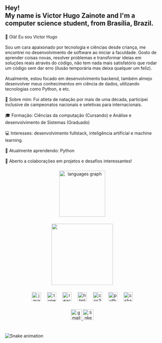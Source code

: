 <h2 align="left">Hey!<br>My name is Victor Hugo Zainote and I'm a computer science student, from Brasília, Brazil.</h2>

###

<p align="left">👋 Olá! Eu sou Victor Hugo<br><br>Sou um cara apaixonado por tecnologia e ciências desde criança, me encontrei no desenvolvimento de software ao iniciar a faculdade. Gosto de aprender coisas novas, resolver problemas e transformar ideias em soluções reais através do código, não tem nada mais satisfatório que rodar um código sem dar erro (ilusão temporária mas deixa qualquer um feliz).<br><br>Atualmente, estou focado em desenvolvimento backend, também almejo desenvolver meus conhecimentos em ciência de dados, utilizando tecnologias como Python, e etc. <br><br>🚀 Sobre mim: Fui atleta de natação por mais de uma década, participei inclusive de campeonatos nacionais e seletivas para internacionais. <br><br>🎓 Formação: Ciências da computação (Cursando) e Análise e desenvolvimento de Sistemas (Graduado)<br><br>💻 Interesses: desenvolvimento fullstack, inteligência artificial e machine learning.<br><br>🌱 Atualmente aprendendo: Python<br><br>🤝 Aberto a colaborações em projetos e desafios interessantes!</p>

###

<div align="center">
  <img src="https://github-readme-stats.vercel.app/api/top-langs?username=VictorZainote&locale=en&hide_title=false&layout=compact&card_width=320&langs_count=5&theme=dracula&hide_border=false" height="150" alt="languages graph"  />
</div>

###

<div align="center">
  <img height="200" src="https://giffiles.alphacoders.com/917/9174.gif"  />
</div>

###

<div align="center">
  <img src="https://cdn.jsdelivr.net/gh/devicons/devicon/icons/javascript/javascript-original.svg" height="30" alt="javascript logo"  />
  <img width="12" />
  <img src="https://cdn.jsdelivr.net/gh/devicons/devicon/icons/typescript/typescript-original.svg" height="30" alt="typescript logo"  />
  <img width="12" />
  <img src="https://cdn.jsdelivr.net/gh/devicons/devicon/icons/react/react-original.svg" height="30" alt="react logo"  />
  <img width="12" />
  <img src="https://cdn.jsdelivr.net/gh/devicons/devicon/icons/html5/html5-original.svg" height="30" alt="html5 logo"  />
  <img width="12" />
  <img src="https://cdn.jsdelivr.net/gh/devicons/devicon/icons/css3/css3-original.svg" height="30" alt="css3 logo"  />
  <img width="12" />
  <img src="https://cdn.jsdelivr.net/gh/devicons/devicon/icons/python/python-original.svg" height="30" alt="python logo"  />
  <img width="12" />
  <img src="https://cdn.jsdelivr.net/gh/devicons/devicon/icons/csharp/csharp-original.svg" height="30" alt="csharp logo"  />
</div>

###

<div align="center">
  <a href="vh.azvd@gmail.com" target="_blank">
    <img src="https://img.shields.io/static/v1?message=Gmail&logo=gmail&label=&color=D14836&logoColor=white&labelColor=&style=for-the-badge" height="35" alt="gmail logo"  />
  </a>
  <a href="www.linkedin.com/in/vh-azevedo" target="_blank">
    <img src="https://img.shields.io/static/v1?message=LinkedIn&logo=linkedin&label=&color=0077B5&logoColor=white&labelColor=&style=for-the-badge" height="35" alt="linkedin logo"  />
  </a>
</div>

###

<br clear="both">

<img src="https://raw.githubusercontent.com/VictorZainote/VictorZainote/output/snake.svg" alt="Snake animation" />

###
